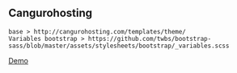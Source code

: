 ## Cangurohosting
    base > http://cangurohosting.com/templates/theme/
    Variables bootstrap > https://github.com/twbs/bootstrap-sass/blob/master/assets/stylesheets/bootstrap/_variables.scss

<a href="https://davilap.github.io/cangurohosting/">Demo</a>

